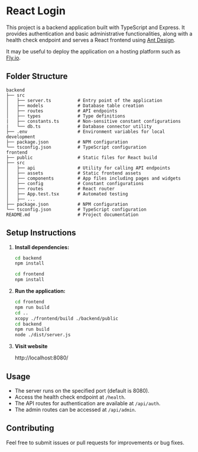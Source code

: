 # React Login

This project is a backend application built with TypeScript and Express. It provides authentication and basic administrative functionalities, along with a health check endpoint and serves a React frontend using [Ant Design](https://ant.design/).

It may be useful to deploy the application on a hosting platform such as [Fly.io](https://fly.io).

## Folder Structure

```
backend
├── src
│   ├── server.ts          # Entry point of the application
│   ├── models             # Database table creation
│   ├── routes             # API endpoints
│   ├── types              # Type definitions
|   ├── constants.ts       # Non-sensitive constant configurations
|   └── db.ts              # Database connector utility
├── .env                   # Environment variables for local development
├── package.json           # NPM configuration
└── tsconfig.json          # TypeScript configuration
frontend
├── public                 # Static files for React build
├── src
│   ├── api                # Utility for calling API endpoints
│   ├── assets             # Static frontend assets
│   ├── components         # App files including pages and widgets
│   ├── config             # Constant configurations
│   ├── routes             # React router
│   ├── App.test.tsx       # Automated testing
│   ├── ...
├── package.json           # NPM configuration
└── tsconfig.json          # TypeScript configuration
README.md                  # Project documentation
```

## Setup Instructions

1. **Install dependencies:**
   ```bash
   cd backend
   npm install
   ```
   ```bash
   cd frontend
   npm install
   ```

2. **Run the application:**
   ```bash
   cd frontend
   npm run build
   cd ..
   xcopy ./frontend/build ./backend/public
   cd backend
   npm run build
   node ./dist/server.js
   ```

3. **Visit website**

   http://localhost:8080/

## Usage

- The server runs on the specified port (default is 8080).
- Access the health check endpoint at `/health`.
- The API routes for authentication are available at `/api/auth`.
- The admin routes can be accessed at `/api/admin`.

## Contributing

Feel free to submit issues or pull requests for improvements or bug fixes.